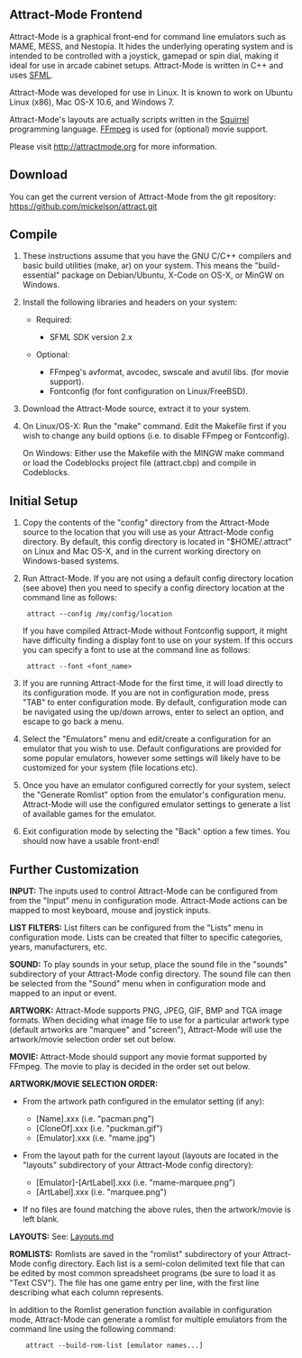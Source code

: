 Attract-Mode Frontend
---------------------

Attract-Mode is a graphical front-end for command line emulators such 
as MAME, MESS, and Nestopia.  It hides the underlying operating system and 
is intended to be controlled with a joystick, gamepad or spin dial, making 
it ideal for use in arcade cabinet setups.  Attract-Mode is written in C++ 
and uses [SFML][].  

Attract-Mode was developed for use in Linux.  It is known to work on Ubuntu 
Linux (x86), Mac OS-X 10.6, and Windows 7.

Attract-Mode's layouts are actually scripts written in the [Squirrel][]
programming language. [FFmpeg][] is used for (optional) movie support.

Please visit <http://attractmode.org> for more information.

Download 
--------

You can get the current version of Attract-Mode from the git 
repository: <https://github.com/mickelson/attract.git>

Compile
-------

1. These instructions assume that you have the GNU C/C++ compilers and 
basic build utilities (make, ar) on your system.  This means the "build-
essential" package on Debian/Ubuntu, X-Code on OS-X, or MinGW on Windows. 

2. Install the following libraries and headers on your system:

   * Required:
      - SFML SDK version 2.x 

   * Optional:
      - FFmpeg's avformat, avcodec, swscale and avutil libs.
     	(for movie support).
      - Fontconfig (for font configuration on Linux/FreeBSD).

3. Download the Attract-Mode source, extract it to your system.

4. On Linux/OS-X: Run the "make" command.  Edit the Makefile first if you 
wish to change any build options  (i.e. to disable FFmpeg or Fontconfig).  

	On Windows: Either use the Makefile with the MINGW make command or load
the Codeblocks project file (attract.cbp) and compile in Codeblocks.

Initial Setup
-------------

1. Copy the contents of the "config" directory from the Attract-Mode 
source to the location that you will use as your Attract-Mode config
directory.  By default, this config directory is located in "$HOME/.attract" 
on Linux and Mac OS-X, and in the current working directory on Windows-based
systems.

2. Run Attract-Mode.  If you are not using a default config directory
location (see above) then you need to specify a config directory location at
the command line as follows:

		attract --config /my/config/location

	If you have compiled Attract-Mode without Fontconfig support, it might
have difficulty finding a display font to use on your system.  If this
occurs you can specify a font to use at the command line as follows: 

		attract --font <font_name>

3. If you are running Attract-Mode for the first time, it will load directly 
to its configuration mode.  If you are not in configuration mode, press "TAB" 
to enter configuration mode.  By default, configuration mode can be navigated
using the up/down arrows, enter to select an option, and escape to go back a 
menu.

4. Select the "Emulators" menu and edit/create a configuration for an 
emulator that you wish to use.  Default configurations are provided for some 
popular emulators, however some settings will likely have to be customized 
for your system (file locations etc).

5. Once you have an emulator configured correctly for your system, select 
the "Generate Romlist" option from the emulator's configuration menu.  
Attract-Mode will use the configured emulator settings to generate a list of 
available games for the emulator.

6.  Exit configuration mode by selecting the "Back" option a few times. 
You should now have a usable front-end!

Further Customization
---------------------

**INPUT:** The inputs used to control Attract-Mode can be configured from
from the "Input" menu in configuration mode.  Attract-Mode actions can be
mapped to most keyboard, mouse and joystick inputs.

**LIST FILTERS:** List filters can be configured from the "Lists" menu 
in configuration mode. Lists can be created that filter to specific 
categories, years, manufacturers, etc.

**SOUND:** To play sounds in your setup, place the sound file in the "sounds" 
subdirectory of your Attract-Mode config directory.  The sound file can 
then be selected from the "Sound" menu when in configuration mode and mapped
to an input or event.

**ARTWORK:** Attract-Mode supports PNG, JPEG, GIF, BMP and TGA image formats.
When deciding what image file to use for a particular artwork type
(default artworks are "marquee" and "screen"), Attract-Mode will use the
artwork/movie selection order set out below.

**MOVIE:** Attract-Mode should support any movie format supported by FFmpeg.
The movie to play is decided in the order set out below.

**ARTWORK/MOVIE SELECTION ORDER:**

   * From the artwork path configured in the emulator setting (if any):

      - [Name].xxx  (i.e. "pacman.png")  
      - [CloneOf].xxx  (i.e. "puckman.gif")  
      - [Emulator].xxx (i.e. "mame.jpg")  

   * From the layout path for the current layout (layouts are located in
   the "layouts" subdirectory of your Attract-Mode config directory):

      - [Emulator]-[ArtLabel].xxx  (i.e. "mame-marquee.png")  
      - [ArtLabel].xxx  (i.e. "marquee.png")  

   * If no files are found matching the above rules, then the artwork/movie 
   is left blank.

**LAYOUTS:** See: [Layouts.md][]

**ROMLISTS:** Romlists are saved in the "romlist" subdirectory of your 
Attract-Mode config directory.  Each list is a semi-colon delimited text 
file that can be edited by most common spreadsheet programs (be sure to
load it as "Text CSV").  The file has one game entry per line, with the 
first line describing what each column represents.

In addition to the Romlist generation function available in configuration 
mode, Attract-Mode can generate a romlist for multiple emulators from the 
command line using the following command: 

		attract --build-rom-list [emulator names...]

[Layouts.md]: Layouts.md
[SFML]: http://www.sfml-dev.org
[Squirrel]: http://www.squirrel-lang.org
[FFmpeg]: http://www.ffmpeg.org

